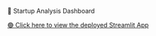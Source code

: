  🚀 Startup Analysis Dashboard

[🟢 Click here to view the deployed Streamlit App](https://startup-ml-4a96dynizxkgq2jduqfat2.streamlit.app/)
